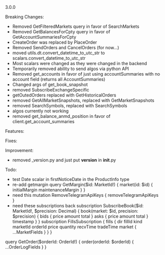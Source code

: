 3.0.0

Breaking Changes:
- Removed GetFilteredMarkets query in favor of SearchMarkets
- Removed GetBalancesForCpty query in favor of GetAccountSummariesForCpty
- CreateOrder was replaced by PlaceOrder
- Removed SendOrders and CancelOrders (for now...)
- moved utils.dt.convert_datetime_to_utc_str to scalars.convert_datetime_to_utc_str 
- Most scalars were changed as they were changed in the backend
- Temporarily removed ability to send algos via python API
- Removed get_accounts in favor of just using accountSummaries with no account field (returns all AccountSummaries)
- Changed args of get_book_snapshot
- removed SubscribeExchangeSpecific
- getOutedOrders replaced with GetHistoricalOrders
- removed GetAllMarketSnapshots, replaced with GetMarketSnapshots
- removed SearchSymbols, replaced with SearchSymbols
- algos currently not working
- removed get_balance_anmd_position in favor of client.get_account_summaries

Features:

Fixes:

Improvement:
- removed _version.py and just put __version__ in __init__.py



Todo:
- test Date scalar in firstNoticeDate in the ProductInfo type
- re-add getmargin
query GetMargin($id: MarketId!) {
  market(id: $id) {
    initialMargin
    maintenanceMargin
  }
}
- need this
mutation RemoveTelegramApiKeys {
  removeTelegramApiKeys
}
- need these subscriptions back
subscription SubscribeBook($id: MarketId!, $precision: Decimal) {
  book(market: $id, precision: $precision) {
    bids {
      price
      amount
      total
    }
    asks {
      price
      amount
      total
    }
    timestamp
  }
}
subscription FillsSubscription {
  fills {
    dir
    fillId
    kind
    marketId
    orderId
    price
    quantity
    recvTime
    tradeTime
    market {
      ...MarketFields
    }
  }
}

query GetOrder($orderId: OrderId!) {
  order(orderId: $orderId) {
    ...OrderLogFields
  }
}